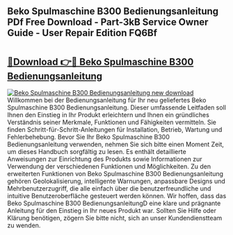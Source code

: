 ## Beko Spulmaschine B300 Bedienungsanleitung PDf Free Download - Part-3kB Service Owner Guide - User Repair Edition FQ6Bf

# <h2><a href="http://df5jg8b.blite.top/?on=Beko+Spulmaschine+B300+Bedienungsanleitung">🔗Download 👉🔴 Beko Spulmaschine B300 Bedienungsanleitung</a></h2>

[![Beko Spulmaschine B300 Bedienungsanleitung new download](https://i.imgur.com/lujVjoI.png)](http://df5jg8b.blite.top/?on=Beko+Spulmaschine+B300+Bedienungsanleitung)
Willkommen bei der Bedienungsanleitung für Ihr neu geliefertes Beko Spulmaschine B300 Bedienungsanleitung. Dieser umfassende Leitfaden soll Ihnen den Einstieg in Ihr Produkt erleichtern und Ihnen ein gründliches Verständnis seiner Merkmale, Funktionen und Fähigkeiten vermitteln. Sie finden Schritt-für-Schritt-Anleitungen für Installation, Betrieb, Wartung und Fehlerbehebung. Bevor Sie Ihr Beko Spulmaschine B300 Bedienungsanleitung verwenden, nehmen Sie sich bitte einen Moment Zeit, um dieses Handbuch sorgfältig zu lesen. Es enthält detaillierte Anweisungen zur Einrichtung des Produkts sowie Informationen zur Verwendung der verschiedenen Funktionen und Möglichkeiten. Zu den erweiterten Funktionen von Beko Spulmaschine B300 Bedienungsanleitung gehören Geolokalisierung, intelligente Warnungen, anpassbare Designs und Mehrbenutzerzugriff, die alle einfach über die benutzerfreundliche und intuitive Benutzeroberfläche gesteuert werden können. Wir hoffen, dass das Beko Spulmaschine B300 BedienungsanleitungD eine klare und prägnante Anleitung für den Einstieg in Ihr neues Produkt war. Sollten Sie Hilfe oder Klärung benötigen, zögern Sie bitte nicht, sich an unser Kundendienstteam zu wenden.

